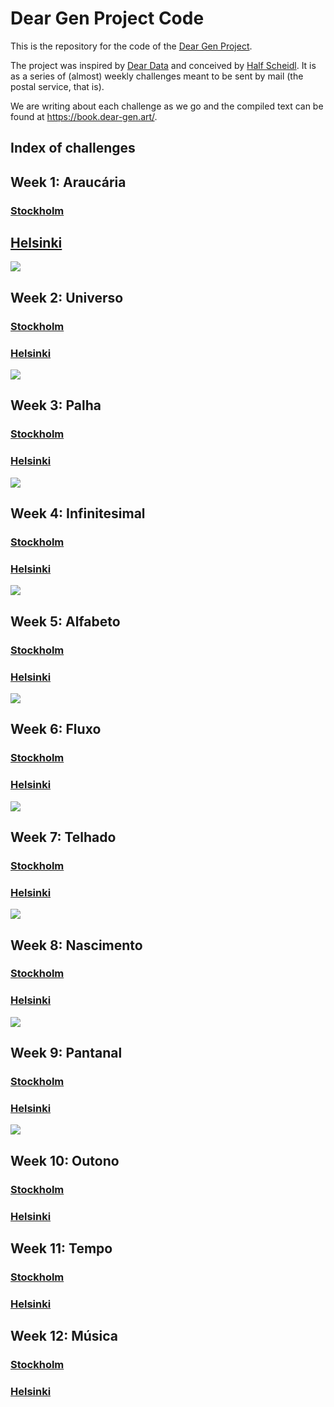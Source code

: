 # Dear Gen Project Code

This is the repository for the code of the [Dear Gen Project](https://github.com/regisfrias/dear-gen-book).

The project was inspired by [Dear Data](http://www.dear-data.com/) and conceived by [Half Scheidl](https://github.com/haschdl). It is as a series of (almost) weekly challenges meant to be sent by mail (the postal service, that is).

We are writing about each challenge as we go and the compiled text can be found at https://book.dear-gen.art/.

## Index of challenges

## Week 1: Araucária
### [Stockholm](sketches/stockholm/Week-01-Araucaria/)
## [Helsinki](sketches/helsinki/Week-01/)
![](img/01-helsinki.png)

## Week 2: Universo
### [Stockholm](sketches/stockholm/Week-02-Universo/)
### [Helsinki](sketches/helsinki/Week-02/)
![](img/02-helsinki.png)

## Week 3: Palha
### [Stockholm](sketches/stockholm/Week-03-Palha/)
### [Helsinki](sketches/helsinki/Week-03/)
![](img/03-helsinki.png)

## Week 4: Infinitesimal
### [Stockholm](sketches/stockholm/Week-04-Infinitesimal/)
### [Helsinki](sketches/helsinki/Week-04/)
![](img/04-helsinki.png)

## Week 5: Alfabeto
### [Stockholm](sketches/stockholm/Week-05-Alfabeto/)
### [Helsinki](sketches/helsinki/Week-05/)
![](img/05-helsinki.png)

## Week 6: Fluxo
### [Stockholm](sketches/stockholm/Week-06-Fluxo/)
### [Helsinki](sketches/helsinki/Week-06/)
![](img/06-helsinki.png)

## Week 7: Telhado
### [Stockholm](sketches/stockholm/Week-07-Telhado/)
### [Helsinki](sketches/helsinki/Week-07/)
![](img/07-helsinki.png)

## Week 8: Nascimento
### [Stockholm](sketches/stockholm/Week-08-Nascimento/)
### [Helsinki](sketches/helsinki/Week-08/)
![](img/08-helsinki.png)

## Week 9: Pantanal
### [Stockholm](sketches/stockholm/Week-09-Pantanal/)
### [Helsinki](sketches/helsinki/Week-09/)
![](img/09-helsinki.png)

## Week 10: Outono
### [Stockholm](sketches/stockholm/Week-10-Outono/)
### [Helsinki](sketches/helsinki/Week-10/)
## Week 11: Tempo
### [Stockholm](sketches/stockholm/Week-11-Tempo/)
### [Helsinki](sketches/helsinki/Week-11/)
## Week 12: Música
### [Stockholm](sketches/stockholm/Week-12-Musica/)
### [Helsinki](sketches/helsinki/Week-12/)
